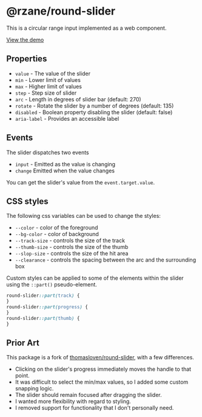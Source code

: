 # @rzane/round-slider

This is a circular range input implemented as a web component.

[View the demo](https://rzane.github.io/round-slider/)

## Properties

- `value` - The value of the slider
- `min` - Lower limit of values
- `max` - Higher limit of values
- `step` - Step size of slider
- `arc` - Length in degrees of slider bar (default: 270)
- `rotate` - Rotate the slider by a number of degrees (default: 135)
- `disabled` - Boolean property disabling the slider (default: false)
- `aria-label` - Provides an accessible label

## Events

The slider dispatches two events

- `input` - Emitted as the value is changing
- `change` Emitted when the value changes

You can get the slider's value from the `event.target.value`.

## CSS styles

The following css variables can be used to change the styles:

- `--color` - color of the foreground
- `--bg-color` - color of background
- `--track-size` - controls the size of the track
- `--thumb-size` - controls the size of the thumb
- `--slop-size` - controls the size of the hit area
- `--clearance` - controls the spacing between the arc and the surrounding box

Custom styles can be applied to some of the elements within the slider using the `::part()` pseudo-element.

```css
round-slider::part(track) {
}
round-slider::part(progress) {
}
round-slider::part(thumb) {
}
```

## Prior Art

This package is a fork of [thomasloven/round-slider](https://github.com/thomasloven/round-slider), with a few differences.

- Clicking on the slider's progress immediately moves the handle to that point.
- It was difficult to select the min/max values, so I added some custom snapping logic.
- The slider should remain focused after dragging the slider.
- I wanted more flexibility with regard to styling.
- I removed support for functionality that I don't personally need.
